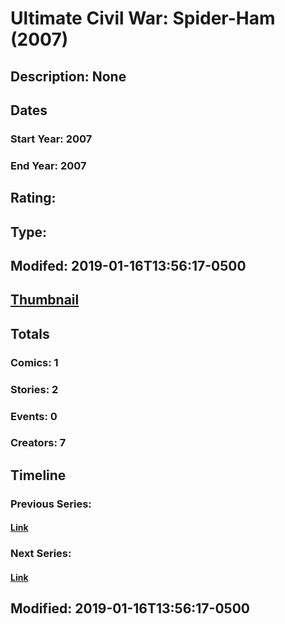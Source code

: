 # Ultimate Civil War: Spider-Ham (2007)
## Description: None
## Dates
### Start Year: 2007
### End Year: 2007
## Rating: 
## Type: 
## Modifed: 2019-01-16T13:56:17-0500
## [Thumbnail](http://i.annihil.us/u/prod/marvel/i/mg/b/c0/4bad4657acd20.jpg)
## Totals
### Comics: 1
### Stories: 2
### Events: 0
### Creators: 7
## Timeline
### Previous Series: 
#### [Link]()
### Next Series: 
#### [Link]()
## Modified: 2019-01-16T13:56:17-0500